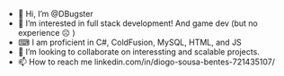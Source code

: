- 👋 Hi, I’m @DBugster
- 👀 I’m interested in full stack development! And game dev (but no experience ☹ )
- ⌨ I am proficient in C#, ColdFusion, MySQL, HTML, and JS
- 💞️ I’m looking to collaborate on interessting and scalable projects.
- 📫 How to reach me linkedin.com/in/diogo-sousa-bentes-721435107/

<!---
DBugster/DBugster is a ✨ special ✨ repository because its `README.md` (this file) appears on your GitHub profile.
You can click the Preview link to take a look at your changes.
--->
